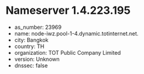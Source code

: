 # Nameserver 1.4.223.195

* as_number: 23969
* name: node-iwz.pool-1-4.dynamic.totinternet.net.
* city: Bangkok
* country: TH
* organization: TOT Public Company Limited
* version: Unknown
* dnssec: false
